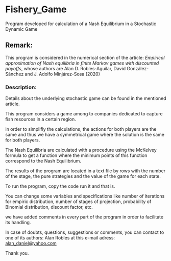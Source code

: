 # Fishery_Game
Program developed for calculation of a Nash Equilibrium in a Stochastic Dynamic Game

## Remark:

This program is considered in the numerical section of the article: *Empirical approximation of Nash equilibria in finite Markov games with discounted payoffs*, whose authors are Alan D. Robles-Aguilar, David González-Sánchez and J. Adolfo Minjárez-Sosa (2020)

### Description:

Details about the underlying stochastic game can be found in the mentioned article.

This program considers a game among to companies dedicated to capture fish resources in a certain region.

in order to simplifly the calculations, the actions for both players are the same and thus we have a symmetrical game where the solution is the same for both players.

The Nash Equilibria are calculated with a procedure using the McKelvey formula to get a function where the minimum points of this function correspond to the Nash Equilibrium.

The results of the program are located in a text file by rows with the number of the stage, the pure strategies and the value of the game for each state.

To run the program, copy the code run it and that is.

You can change some variables and specifications like number of iterations for empiric distribution, number of stages of projection, 
probability of Binomial distribution, discount factor, etc.

we have added comments in every part of the program in order to facilitate its handling.

In case of doubts, questions, suggestions or comments, you can contact to one of its authors: Alan Robles at this e-mail adress: alan_daniel@yahoo.com

Thank you.
